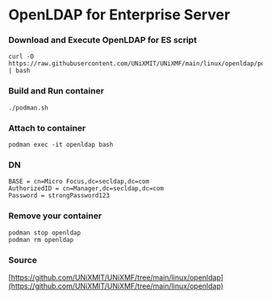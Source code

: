 # OpenLDAP for Enterprise Server

### Download and Execute OpenLDAP for ES script
```
curl -O https://raw.githubusercontent.com/UNiXMIT/UNiXMF/main/linux/openldap/podman.sh | bash
```

### Build and Run container
```
./podman.sh
```

### Attach to container
```
podman exec -it openldap bash
```

### DN
```
BASE = cn=Micro Focus,dc=secldap,dc=com
AuthorizedID = cn=Manager,dc=secldap,dc=com
Password = strongPassword123
```

### Remove your container
```
podman stop openldap
podman rm openldap
```

### Source
[https://github.com/UNiXMIT/UNiXMF/tree/main/linux/openldap](https://github.com/UNiXMIT/UNiXMF/tree/main/linux/openldap)